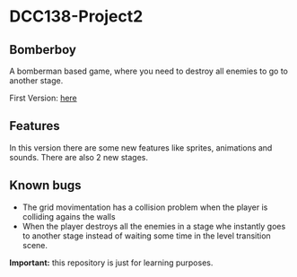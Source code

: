 # DCC138-Project2

## Bomberboy

 A bomberman based game, where you need to destroy all enemies to go to another stage.

First Version: [here](https://github.com/ufjf-dcc104/dcc138-2019-1-trb1-rafaelstjf)

## Features

In this version there are some new features like sprites, animations and sounds. There are also 2 new stages.

## Known bugs

* The grid movimentation has a collision problem when the player is colliding agains the walls
* When the player destroys all the enemies in a stage whe instantly goes to another stage instead of waiting some time in the level transition scene.


**Important:** this repository is just for learning purposes.
